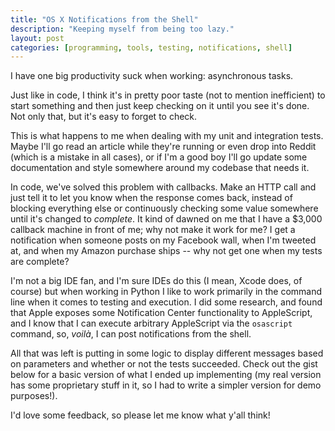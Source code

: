 ```yaml
---
title: "OS X Notifications from the Shell"
description: "Keeping myself from being too lazy."
layout: post
categories: [programming, tools, testing, notifications, shell]
---
```


I have one big productivity suck when working: asynchronous tasks. 

Just like in code, I think it's in pretty poor taste (not to mention inefficient) to start something and then just keep checking on it until you see it's done. Not only that, but it's easy to forget to check. 

This is what happens to me when dealing with my unit and integration tests. Maybe I'll go read an article while they're running or even drop into Reddit (which is a mistake in all cases), or if I'm a good boy I'll go update some documentation and style somewhere around my codebase that needs it.

In code, we've solved this problem with callbacks. Make an HTTP call and just tell it to let you know when the response comes back, instead of blocking everything else or continuously checking some value somewhere until it's changed to _complete_. It kind of dawned on me that I have a $3,000 callback machine in front of me; why not make it work for me? I get a notification when someone posts on my Facebook wall, when I'm tweeted at, and when my Amazon purchase ships -- why not get one when my tests are complete?

I'm not a big IDE fan, and I'm sure IDEs do this (I mean, Xcode does, of course) but when working in Python I like to work primarily in the command line when it comes to testing and execution. I did some research, and found that Apple exposes some Notification Center functionality to AppleScript, and I know that I can execute arbitrary AppleScript via the `osascript` command, so, _voilà_, I can post notifications from the shell.

All that was left is putting in some logic to display different messages based on parameters and whether or not the tests succeeded. Check out the gist below for a basic version of what I ended up implementing (my real version has some proprietary stuff in it, so I had to write a simpler version for demo purposes!).

<script src="https://gist.github.com/josefdlange/32be51f1efa9ec28bbba.js"></script>

I'd love some feedback, so please let me know what y'all think!